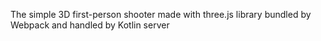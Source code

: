 The simple 3D first-person shooter made with three.js library bundled by Webpack and handled by Kotlin server